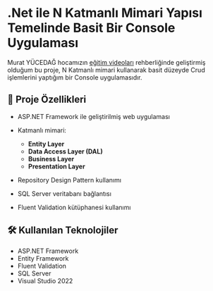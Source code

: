 # .Net ile N Katmanlı Mimari Yapısı Temelinde Basit Bir Console Uygulaması

Murat YÜCEDAĞ hocamızın [eğitim videoları](https://www.udemy.com/share/106ELw3@Iy2XtGVPvff8t5SpZfKr1qFEUR4WM75m45thnxHc6g7LwpSUfKc3Dl7Oc7Ypy1-G/) rehberliğinde geliştirmiş olduğum bu proje, N Katmanlı mimari kullanarak basit düzeyde Crud işlemlerini yaptığım bir Console uygulamasıdır. 

## 🚀 Proje Özellikleri

- ASP.NET Framework ile geliştirilmiş web uygulaması
- Katmanlı mimari:
  - **Entity Layer**
  - **Data Access Layer (DAL)**
  - **Business Layer**
  - **Presentation Layer**

- Repository Design Pattern kullanımı
- SQL Server veritabanı bağlantısı
- Fluent Validation kütüphanesi kullanımı
  

## 🛠️ Kullanılan Teknolojiler

- ASP.NET Framework
- Entity Framework
- Fluent Validation
- SQL Server
- Visual Studio 2022

